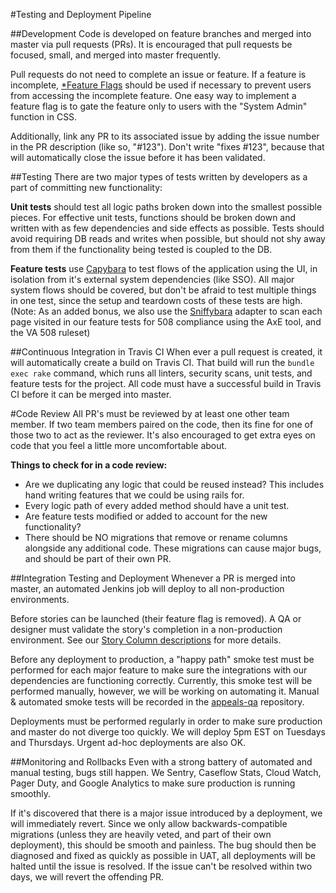 #Testing and Deployment Pipeline

##Development
Code is developed on feature branches and merged into master via pull requests (PRs). It is encouraged that pull requests be focused, small, and merged into master frequently. 

Pull requests do not need to complete an issue or feature. If a feature is incomplete, [*Feature Flags]() should be used if necessary to prevent users from accessing the incomplete feature. One easy way to implement a feature flag is to gate the feature only to users with the "System Admin" function in CSS.

Additionally, link any PR to its associated issue by adding the issue number in the PR description (like so, "#123"). Don't write "fixes #123", because that will automatically close the issue before it has been validated.

##Testing
There are two major types of tests written by developers as a part of committing new functionality:

**Unit tests** should test all logic paths broken down into the smallest possible pieces. For effective unit tests, functions should be broken down and written with as few dependencies and side effects as possible. Tests should avoid requiring DB reads and writes when possible, but should not shy away from them if the functionality being tested is coupled to the DB.

**Feature tests** use [Capybara]() to test flows of the application using the UI, in isolation from it's external system dependencies (like SSO). All major system flows should be covered, but don't be afraid to test multiple things in one test, since the setup and teardown costs of these tests are high. (Note: As an added bonus, we also use the [Sniffybara]() adapter to scan each page visited in our feature tests for 508 compliance using the AxE tool, and the VA 508 ruleset)

##Continuous Integration in Travis CI
When ever a pull request is created, it will automatically create a build on Travis CI. That build will run the `bundle exec rake` command, which runs all linters, security scans, unit tests, and feature tests for the project. All code must have a successful build in Travis CI before it can be merged into master.

#Code Review
All PR's must be reviewed by at least one other team member. If two team members paired on the code, then its fine for one of those two to act as the reviewer. It's also encouraged to get extra eyes on code that you feel a little more uncomfortable about.

**Things to check for in a code review:**
- Are we duplicating any logic that could be reused instead? This includes hand writing features that we could be using rails for.
- Every logic path of every added method should have a unit test.
- Are feature tests modified or added to account for the new functionality?
- There should be NO migrations that remove or rename columns alongside any additional code. These migrations can cause major bugs, and should be part of their own PR.

##Integration Testing and Deployment
Whenever a PR is merged into master, an automated Jenkins job will deploy to all non-production environments.

Before stories can be launched (their feature flag is removed). A QA or designer must validate the story's completion in a non-production environment. See our [Story Column descriptions]() for more details. 

Before any deployment to production, a "happy path" smoke test must be performed for each major feature to make sure the integrations with our dependencies are functioning correctly. Currently, this smoke test will be performed manually, however, we will be working on automating it. Manual & automated smoke tests will be recorded in the [appeals-qa]() repository.

Deployments must be performed regularly in order to make sure production and master do not diverge too quickly. We will deploy 5pm EST on Tuesdays and Thursdays. Urgent ad-hoc deployments are also OK.

##Monitoring and Rollbacks
Even with a strong battery of automated and manual testing, bugs still happen. We Sentry, Caseflow Stats, Cloud Watch, Pager Duty, and Google Analytics to make sure production is running smoothly.

If it's discovered that there is a major issue introduced by a deployment, we will immediately revert. Since we only allow backwards-compatible migrations (unless they are heavily veted, and part of their own deployment), this should be smooth and painless. The bug should then be diagnosed and fixed as quickly as possible in UAT, all deployments will be halted until the issue is resolved. If the issue can't be resolved within two days, we will revert the offending PR.
